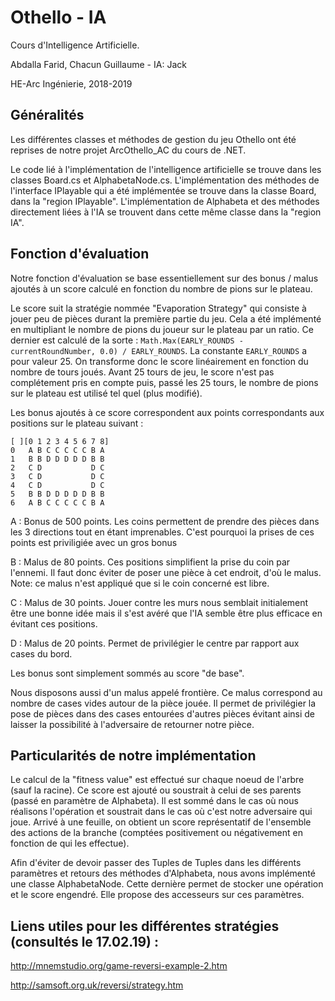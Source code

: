 # Othello - IA
Cours d'Intelligence Artificielle.

Abdalla Farid, Chacun Guillaume - IA: Jack

HE-Arc Ingénierie, 2018-2019

## Généralités
Les différentes classes et méthodes de gestion du jeu Othello ont été reprises de notre projet ArcOthello_AC du cours de .NET.

Le code lié à l'implémentation de l'intelligence artificielle se trouve dans les classes Board.cs et AlphabetaNode.cs. L'implémentation des méthodes de l'interface IPlayable qui a été implémentée se trouve dans la classe Board, dans la "region IPlayable". L'implémentation de Alphabeta et des méthodes directement liées à l'IA se trouvent dans cette même classe dans la "region IA".

## Fonction d'évaluation
Notre fonction d'évaluation se base essentiellement sur des bonus / malus ajoutés à un score calculé en fonction du nombre de pions sur le plateau.

Le score suit la stratégie nommée "Evaporation Strategy" qui consiste à jouer peu de pièces durant la première partie du jeu. Cela a été implémenté en multipliant le nombre de pions du joueur sur le plateau par un ratio. Ce dernier est calculé de la sorte : `Math.Max(EARLY_ROUNDS - currentRoundNumber, 0.0) / EARLY_ROUNDS`. La constante `EARLY_ROUNDS` a pour valeur 25. On transforme donc le score linéairement en fonction du nombre de tours joués. Avant 25 tours de jeu, le score n'est pas complétement pris en compte puis, passé les 25 tours, le nombre de pions sur le plateau est utilisé tel quel (plus modifié).

Les bonus ajoutés à ce score correspondent aux points correspondants aux positions sur le plateau suivant :

```
[ ][0 1 2 3 4 5 6 7 8] 
0   A B C C C C C B A
1   B B D D D D D B B
2   C D           D C
3   C D           D C
4   C D           D C
5   B B D D D D D B B
6   A B C C C C C B A 
```

A : Bonus de 500 points. Les coins permettent de prendre des pièces dans les 3 directions tout en étant imprenables. C'est pourquoi la prises de ces points est priviligiée avec un gros bonus

B : Malus de 80 points. Ces positions simplifient la prise du coin par l'ennemi. Il faut donc éviter de poser une pièce à cet endroit, d'où le malus.
Note: ce malus n'est appliqué que si le coin concerné est libre.

C : Malus de 30 points. Jouer contre les murs nous semblait initialement être une bonne idée mais il s'est avéré que l'IA semble être plus efficace en évitant ces positions. 

D : Malus de 20 points. Permet de privilégier le centre par rapport aux cases du bord.

Les bonus sont simplement sommés au score "de base".

Nous disposons aussi d'un malus appelé frontière. Ce malus correspond au nombre de cases vides autour de la pièce jouée. Il permet de privilégier la pose de pièces dans des cases entourées d'autres pièces évitant ainsi de laisser la possibilité à l'adversaire de retourner notre pièce.

## Particularités de notre implémentation
Le calcul de la "fitness value" est effectué sur chaque noeud de l'arbre (sauf la racine). Ce score est ajouté ou soustrait à celui de ses parents (passé en paramètre de Alphabeta). Il est sommé dans le cas où nous réalisons l'opération et soustrait dans le cas où c'est notre adversaire qui joue. Arrivé à une feuille, on obtient un score représentatif de l'ensemble des actions de la branche (comptées positivement ou négativement en fonction de qui les effectue).

Afin d'éviter de devoir passer des Tuples de Tuples dans les différents paramètres et retours des méthodes d'Alphabeta, nous avons implémenté une classe AlphabetaNode. Cette dernière permet de stocker une opération et le score engendré. Elle propose des accesseurs sur ces paramètres.

## Liens utiles pour les différentes stratégies (consultés le 17.02.19) :
http://mnemstudio.org/game-reversi-example-2.htm

http://samsoft.org.uk/reversi/strategy.htm

